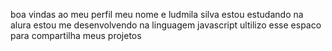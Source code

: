 boa vindas ao meu perfil
meu nome e ludmila silva 
estou estudando na alura
estou me  desenvolvendo na linguagem javascript
ultilizo esse espaco para compartilha meus projetos 

